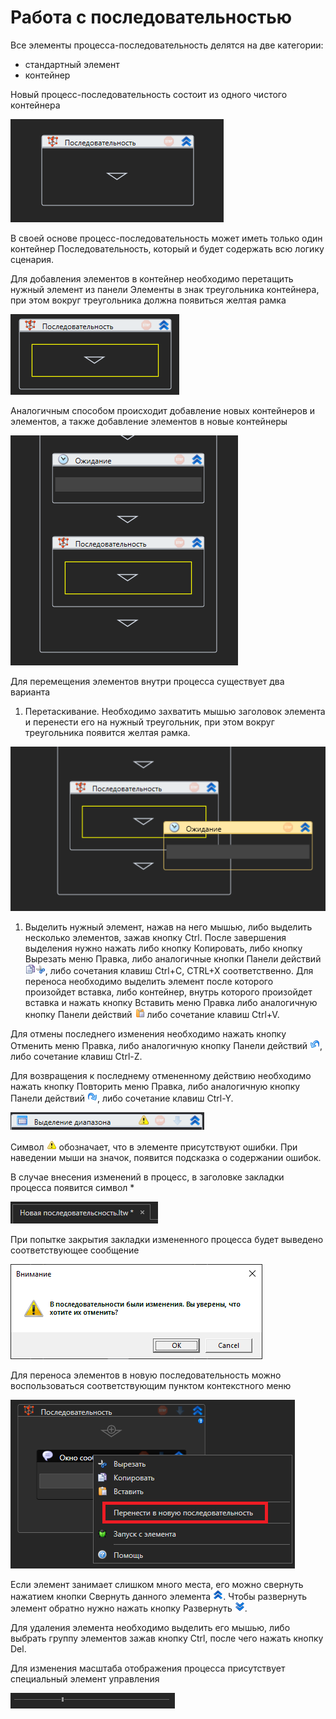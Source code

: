 # Работа с последовательностью

Все элементы процесса-последовательность делятся на две категории:

* стандартный элемент
* контейнер

Новый процесс-последовательность состоит из одного чистого контейнера

![](<../../.gitbook/assets/0 (174).png>)

В своей основе процесс-последовательность может иметь только один контейнер Последовательность, который и будет содержать всю логику сценария.

Для добавления элементов в контейнер необходимо перетащить нужный элемент из панели Элементы в знак треугольника контейнера, при этом вокруг треугольника должна появиться желтая рамка

![](<../../.gitbook/assets/1 (132).png>)

Аналогичным способом происходит добавление новых контейнеров и элементов, а также добавление элементов в новые контейнеры

![](<../../.gitbook/assets/2 (13).png>)

Для перемещения элементов внутри процесса существует два варианта

1. Перетаскивание. Необходимо захватить мышью заголовок элемента и перенести его на нужный треугольник, при этом вокруг треугольника появится желтая рамка.

![](<../../.gitbook/assets/3 (5).png>)

1. Выделить нужный элемент, нажав на него мышью, либо выделить несколько элементов, зажав кнопку Ctrl. После завершения выделения нужно нажать либо кнопку Копировать, либо кнопку Вырезать меню Правка, либо аналогичные кнопки Панели действий ![](<../../.gitbook/assets/4 (6).png>)![](<../../.gitbook/assets/5 (2).png>), либо сочетания клавиш Ctrl+C, CTRL+X соответственно. Для переноса необходимо выделить элемент после которого произойдет вставка, либо контейнер, внутрь которого произойдет вставка и нажать кнопку Вставить меню Правка либо аналогичную кнопку Панели действий ![](<../../.gitbook/assets/6 (3).png>) либо сочетание клавиш Ctrl+V.

Для отмены последнего изменения необходимо нажать кнопку Отменить меню Правка, либо аналогичную кнопку Панели действий ![](<../../.gitbook/assets/7 (3).png>), либо сочетание клавиш Ctrl-Z.

Для возвращения к последнему отмененному действию необходимо нажать кнопку Повторить меню Правка, либо аналогичную кнопку Панели действий ![](<../../.gitbook/assets/8 (1) (1).png>), либо сочетание клавиш Ctrl-Y.

![](<../../.gitbook/assets/001 (21).png>)

Символ ![](../../.gitbook/assets/error.png) обозначает, что в элементе присутствуют ошибки. При наведении мыши на значок, появится подсказка о содержании ошибок.

В случае внесения изменений в процесс, в заголовке закладки процесса появится символ \*

![](<../../.gitbook/assets/9 (1).png>)

При попытке закрытия закладки измененного процесса будет выведено соответствующее сообщение

![](<../../.gitbook/assets/10 (3).png>)

Для переноса элементов в новую последовательность можно воспользоваться соответствующим пунктом контекстного меню

![](<../../.gitbook/assets/image (568).png>)

Если элемент занимает слишком много места, его можно свернуть нажатием кнопки Свернуть данного элемента ![](<../../.gitbook/assets/11 (3).png>). Чтобы развернуть элемент обратно нужно нажать кнопку Развернуть ![](<../../.gitbook/assets/12 (2) (1).png>).

Для удаления элемента необходимо выделить его мышью, либо выбрать группу элементов зажав кнопку Ctrl, после чего нажать кнопку Del.

Для изменения масштаба отображения процесса присутствует специальный элемент управления

![](../../.gitbook/assets/13.png)
